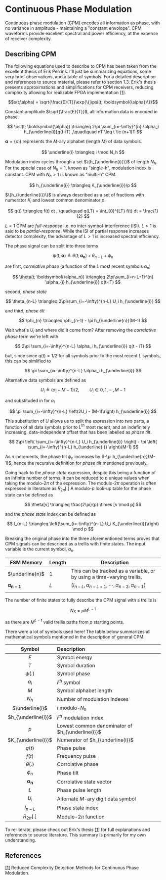 # Continuous Phase Modulation

Continuous phase modulation (CPM) encodes all information as phase, with no variance in amplitude - maintaining a "constant envolope".
CPM waveforms provide excellent spectral and power efficiency, at the expense of receiver complexity.

## Describing CPM

The following equations used to describe to CPM has been taken from the excellent thesis of Erik Perrins.
I'll just be summarizing equations, some very brief observations, and a table of symbols.
For a detailed description and references to source material, please refer to section 1.3.
Erik's thesis presents approximations and simplifications for CPM receivers, reducing complexity allowing for realizable FPGA implementation [[1]][reduced-cpm].


$$s(t;\alpha) = \sqrt{\frac{E}{T}}\exp{\{j\psi(t; \boldsymbol{\alpha})\}}$$

Constant amplitude $\sqrt{\frac{E}{T}}$, all information data is encoded in phase.

$$
\psi(t; \boldsymbol{\alpha}) \triangleq 
2\pi \sum_{i=-\infty}^{n} \alpha_i h_{\underline{i}}q(t-iT)
,\quad\quad
nT \leq t \le (n+1)T
$$

$\boldsymbol{\alpha}=\{\alpha_i\}$ represents the $M$-ary alphabet (length $M$) of data symbols.

$$
\underline{i} \triangleq i \mod N_h
$$

Modulation index cycles through a set $\{h_{\underline{i}}\}$ of length $N_h$.
For the special case of $N_h=1$, known as "single-h", modulation index is constant.
CPM with $N_h \gt 1$ is known as "multi-h" CPM.

$$
h_{\underline{i}} \triangleq K_{\underline{i}}/p
$$

$\{h_{\underline{i}}\}$ is always described as a set of fractions with numerator $K_i$ and lowest common denominator $p$.

$$
q(t) \triangleq f(t) dt
, \quad\quad
q(LT) = \int_{0}^{LT} f(t) dt = \frac{1}{2}
$$

$L=1$ CPM are _full-response_ i.e. no inter-symbol-interference (ISI).
$L>1$ is said to be _partial-response_.
While the ISI of partial response increases detector complexity, the advantage of $L>1$ is increased spectral efficiency.


The phase signal can be split into three terms

$$
\psi(t; \boldsymbol{\alpha}) \triangleq 
\theta(t; \boldsymbol{\alpha_n}) + \theta_{n-L} + \phi_{n}
$$

are first, _correlative phase_ (a function of the $L$ most recent symbols $\alpha_n$)

$$
\theta(t; \boldsymbol{\alpha_n}) \triangleq 
2\pi\sum_{i=n-L+1}^{n} \alpha_{i} h_{\underline{i}} q(t-iT)
$$

second, _phase state_

$$
\theta_{n-L} \triangleq 2\pi\sum_{i=-\infty}^{n-L} U_i h_{\underline{i}}
$$

and third, _phase tilt_

$$
\phi_{n} \triangleq \phi_{n-1} - \pi h_{\underline{n}}(M-1)
$$

Wait what's $U_i$ and where did it come from?  After removing the _correlative phase_ term we're left with 

$$
2\pi \sum_{i=-\infty}^{n-L} \alpha_i h_{\underline{i}} q(t - iT)
$$

but, since since $q(t)=1/2$ for all symbols prior to the most recent $L$ symbols, this can be simlified to 

$$
\pi \sum_{i=-\infty}^{n-L} \alpha_i h_{\underline{i}}
$$

Alternative data symbols are defined as 

$$
U_i \triangleq (\alpha_i + M - 1) / 2
,\quad\quad
U_i \in {0, 1, \cdots, M-1}
$$

and substituded in for $\alpha_i$

$$
\pi \sum_{i=-\infty}^{n-L} \left(2U_i - (M-1)\right) h_{\underline{i}}
$$

This substitution of $U$ allows us to split the expression into two parts, a function of all data symbols prior to $L^{th}$ most recent, and an indefinitely increasing, data-independent offset that has been labelled as _phase tilt_.

$$
2\pi \left( \sum_{i=-\infty}^{n-L} U_i h_{\underline{i}} \right) - 
\pi \left( \sum_{i=-\infty}^{n-L}  h_{\underline{i}} \right)(M-1)
$$

As $n$ increments, the phase tilt $\phi_n$ increases by $-\pi h_{\underline{n}}(M-1)$, hence the recursive definition for _phase tilt_ mentioned previously.

Going back to the _phase state_ expression, despite this being a function of an infinite number of terms, it can be reduced to $p$ unique values when taking the modulo-$2\pi$ of the expression.
The modulo-$2\pi$ operation is often expressed in literature as $R_{2\pi}[.]$
A modulo-$p$ look-up table for the phase state can be defined as

$$
\theta[v] \triangleq \frac{2\pi}{p} \times [v  \mod p]
$$

and the _phase state index_ can be defined as

$$
I_{n-L} \triangleq
\left(\sum_{i=-\infty}^{n-L} U_i K_{\underline{i}}\right)  \mod p
$$

Breaking the original phase into the three aforementioned terms proves that CPM signals can be described as a trellis with finite states.
The input variable is the current symbol, $\alpha_n$.

| FSM Memory                  | Length | Description |
|  --                         | --     | --  |
| $\underline{n}$             | 1      | This can be tracked as a variable, or by using a time-varying trellis. |
| $\boldsymbol{\alpha_{n-1}}$ | $L$    | $(I_{n-L}, \alpha_{n-L+1}, \cdots , \alpha_{n-2}, \alpha_{n-1})$ |
| | | |

The number of finite states to fully describe the CPM signal with a trellis is

$$N_S = pM^{L-1}$$

as there are $M^{L-1}$ valid trellis paths from $p$ starting points.


There were a lot of symbols used here!
The table below summarizes all mathematical symbols mentioned in the description of general CPM.

| Symbol                  | Description       |
| :--:                    | :---------------- |
| $E$                     | Symbol energy     |
| $T$                     | Symbol duration   |
| $\psi(.)$               | Symbol phase      |
| $\alpha_i$              | $i^{th}$ symbol   |
| $M$                     | Symbol alphabet length |
| $N_h$                   | Number of modulation indexes |
| $\underline{i}$         | $i$ modulo-$N_h$  |
| $h_{\underline{i}}$     | $i^{th}$ modulation index |
| $p$                     | Lowest common denominator of $h_{\underline{i}}$ |
| $K_{\underline{i}}$     | Numerator of $h_{\underline{i}}$ |
| $q(t)$                  | Phase pulse       |
| $f(t)$                  | Frequency pulse   |
| $\theta(.)$             | Corrolative phase |
| $\phi_n$                | Phase tilt |
| $\boldsymbol{\alpha_n}$ | Corrolative state vector |
| $L$                     | Phase pulse length |
| $U_i$                   | Alternate $M$-ary digit data symbol |
| $I_{n-L}$               | Phase state index |
| $R_{2\pi}[.]$           | Modulo-$2\pi$ function |

To re-iterate, please check out Erik's thesis [[1]][reduced-cpm] for full explanations and references to source literature.
This summary is primarily for my own understanding.

## References

[[1]][reduced-cpm]
Reduced Complexity Detection Methods for Continuous Phase Modulation.

[reduced-cpm]: https://scholarsarchive.byu.edu/cgi/viewcontent.cgi?article=1619&context=etd
